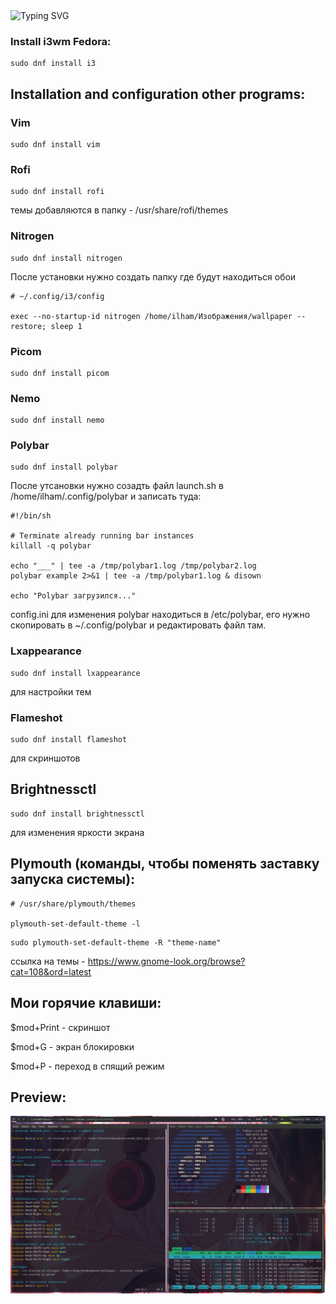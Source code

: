 <img src="https://readme-typing-svg.demolab.com?font=Fira+Code&size=30&pause=1000&color=E885F7&width=435&lines=linux+i3wm" alt="Typing SVG"/>

### Install i3wm Fedora:

```
sudo dnf install i3
```

## Installation and configuration other programs:

### Vim

```
sudo dnf install vim
```

### Rofi

```
sudo dnf install rofi
```
темы добавляются в папку - /usr/share/rofi/themes

### Nitrogen

```
sudo dnf install nitrogen
```
После установки нужно создать папку где будут находиться обои 

```
# ~/.config/i3/config

exec --no-startup-id nitrogen /home/ilham/Изображения/wallpaper --restore; sleep 1
```

### Picom

```
sudo dnf install picom
```

### Nemo

```
sudo dnf install nemo
```

### Polybar

```
sudo dnf install polybar
```
После утсановки нужно созадть файл launch.sh в /home/ilham/.config/polybar и записать туда:
```
#!/bin/sh

# Terminate already running bar instances
killall -q polybar

echo "___" | tee -a /tmp/polybar1.log /tmp/polybar2.log
polybar example 2>&1 | tee -a /tmp/polybar1.log & disown

echo "Polybar загрузился..."
```
config.ini для изменения polybar находиться в /etc/polybar, его нужно скопировать в ~/.config/polybar и редактировать файл там.

### Lxappearance
```
sudo dnf install lxappearance
```
для настройки тем

### Flameshot

```
sudo dnf install flameshot
```
для скриншотов 

## Brightnessctl

```
sudo dnf install brightnessctl
```
для изменения яркости экрана 

## Plymouth (команды, чтобы поменять заставку запуска системы):

```
# /usr/share/plymouth/themes

plymouth-set-default-theme -l
```

```
sudo plymouth-set-default-theme -R "theme-name"
```
ссылка на темы - https://www.gnome-look.org/browse?cat=108&ord=latest

## Мои горячие клавиши:

$mod+Print - скриншот

$mod+G - экран блокировки

$mod+P - переход в спящий режим

## Preview:

<img src="https://github.com/titanilham/linux-i3wm/blob/main/preview/2024-09-21_16-21.png?raw=true"/>

